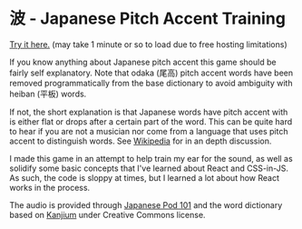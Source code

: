 # 波 - Japanese Pitch Accent Training

[Try it here.](https://nami-pitch.herokuapp.com/) (may take 1 minute or so to load due to free hosting limitations)

If you know anything about Japanese pitch accent this game should be fairly self explanatory. Note that odaka (尾高) pitch accent words have been removed programmatically from the base dictionary to avoid ambiguity with heiban (平板) words.

If not, the short explanation is that Japanese words have pitch accent with is either flat or drops after a certain part of the word. This can be quite hard to hear if you are not a musician nor come from a language that uses pitch accent to distinguish words. See [Wikipedia](https://en.wikipedia.org/wiki/Japanese_pitch_accent) for in an depth discussion.

I made this game in an attempt to help train my ear for the sound, as well as solidify some basic concepts that I've learned about React and CSS-in-JS. As such, the code is sloppy at times, but I learned a lot about how React works in the process. 

The audio is provided through [Japanese Pod 101](https://www.japanesepod101.com/) and the word dictionary based on [Kanjium](https://github.com/mifunetoshiro/kanjium/) under Creative Commons license.
